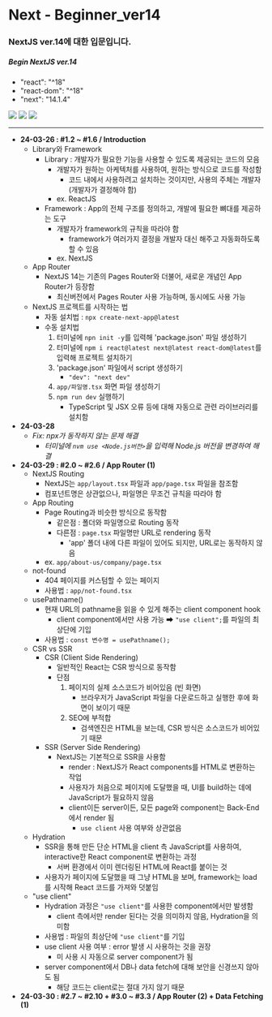 # Next - Beginner_ver14

### NextJS ver.14에 대한 입문입니다.

##### Begin NextJS ver.14

- "react": "^18"
- "react-dom": "^18"
- "next": "14.1.4"

<img src="https://img.shields.io/badge/Next.js-000?style=flat-square&logo=nextdotjs&logoColor=white"/> <img src="https://img.shields.io/badge/TypeScript-3178C6?style=flat-square&logo=typescript&logoColor=white"/> <img src="https://img.shields.io/badge/Tailwind CSS-06B6D4?style=flat-square&logo=tailwindcss&logoColor=white"/>

<!-- <img src="https://img.shields.io/badge/React Hook Form-EC5990?style=flat-square&logo=reacthookform&logoColor=white"/> <img src="https://img.shields.io/badge/SWR-000?style=flat-square&logo=swr&logoColor=white"/> -->

---

- **24-03-26 : #1.2 ~ #1.6 / Introduction**
  - Library와 Framework
    - Library : 개발자가 필요한 기능을 사용할 수 있도록 제공되는 코드의 모음
      - 개발자가 원하는 아케텍처를 사용하여, 원하는 방식으로 코드를 작성함
        - 코드 내에서 사용하려고 설치하는 것이지만, 사용의 주체는 개발자 (개발자가 결정해야 함)
      - ex. ReactJS
    - Framework : App의 전체 구조를 정의하고, 개발에 필요한 뼈대를 제공하는 도구
      - 개발자가 framework의 규칙을 따라야 함
        - framework가 여러가지 결정을 개발자 대신 해주고 자동화하도록 할 수 있음
      - ex. NextJS
  - App Router
    - NextJS 14는 기존의 Pages Router와 더불어, 새로운 개념인 App Router가 등장함
      - 최신버전에서 Pages Router 사용 가능하며, 동시에도 사용 가능
  - NextJS 프로젝트를 시작하는 법
    - 자동 설치법 : `npx create-next-app@latest`
    - 수동 설치법
      1. 터미널에 `npn init -y`를 입력해 'package.json' 파일 생성하기
      2. 터미널에 `npm i react@latest next@latest react-dom@latest`를 입력해 프로젝트 설치하기
      3. 'package.json' 파일에서 script 생성하기
         - `"dev": "next dev"`
      4. `app/파일명.tsx` 화면 파일 생성하기
      5. `npm run dev` 실행하기
         - TypeScript 및 JSX 오류 등에 대해 자동으로 관련 라이브러리를 설치함
- **24-03-28**
  - _Fix: npx가 동작하지 않는 문제 해결_
    - _터미널에 `nvm use <Node.js버전>`을 입력해 Node.js 버전을 변경하여 해결_
- **24-03-29 : #2.0 ~ #2.6 / App Router (1)**
  - NextJS Routing
    - NextJS는 `app/layout.tsx` 파일과 `app/page.tsx` 파일을 참조함
    - 컴포넌트명은 상관없으나, 파일명은 무조건 규칙을 따라야 함
  - App Routing
    - Page Routing과 비슷한 방식으로 동작함
      - 같은점 : 폴더와 파일명으로 Routing 동작
      - 다른점 : `page.tsx` 파일명만 URL로 rendering 동작
        - 'app' 폴더 내에 다른 파일이 있어도 되지만, URL로는 동작하지 않음
    - ex. `app/about-us/company/page.tsx`
  - not-found
    - 404 페이지를 커스텀할 수 있는 페이지
    - 사용법 : `app/not-found.tsx`
  - usePathname()
    - 현재 URL의 pathname을 읽을 수 있게 해주는 client component hook
      - client component에서만 사용 가능 ➡ `"use client";`를 파일의 최상단에 기입
    - 사용법 : `const 변수명 = usePathname();`
  - CSR vs SSR
    - CSR (Client Side Rendering)
      - 일반적인 React는 CSR 방식으로 동작함
      - 단점
        1. 페이지의 실제 소스코드가 비어있음 (빈 화면)
           - 브라우저가 JavaScript 파일을 다운로드하고 실행한 후에 화면이 보이기 때문
        2. SEO에 부적합
           - 검색엔진은 HTML을 보는데, CSR 방식은 소스코드가 비어있기 때문
    - SSR (Server Side Rendering)
      - NextJS는 기본적으로 SSR을 사용함
        - render : NextJS가 React components를 HTML로 변환하는 작업
        - 사용자가 처음으로 페이지에 도달했을 때, UI를 build하는 데에 JavaScript가 필요하지 않음
        - client이든 server이든, 모든 page와 component는 Back-End에서 render 됨
          - `use client` 사용 여부와 상관없음
  - Hydration
    - SSR을 통해 만든 단순 HTML을 client 측 JavaScript를 사용하여, interactive한 React component로 변환하는 과정
      - 서버 환경에서 이미 렌더링된 HTML에 React를 붙이는 것
    - 사용자가 페이지에 도달했을 때 그냥 HTML을 보며, framework는 load를 시작해 React 코드를 가져와 덧붙임
  - "use client"
    - Hydration 과정은 `"use client"`를 사용한 component에서만 발생함
      - client 측에서만 render 된다는 것을 의미하지 않음, Hydration을 의미함
    - 사용법 : 파일의 최상단에 `"use client"`를 기입
    - use client 사용 여부 : error 발생 시 사용하는 것을 권장
      - 미 사용 시 자동으로 server component가 됨
    - server component에서 DB나 data fetch에 대해 보안을 신경쓰지 않아도 됨
      - 해당 코드는 client로는 절대 가지 않기 때문
- **24-03-30 : #2.7 ~ #2.10 + #3.0 ~ #3.3 / App Router (2) + Data Fetching (1)**
